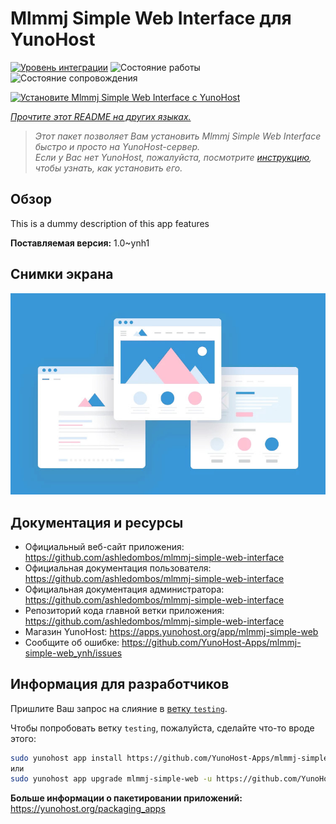 <!--
Важно: этот README был автоматически сгенерирован <https://github.com/YunoHost/apps/tree/master/tools/readme_generator>
Он НЕ ДОЛЖЕН редактироваться вручную.
-->

# Mlmmj Simple Web Interface для YunoHost

[![Уровень интеграции](https://dash.yunohost.org/integration/mlmmj-simple-web.svg)](https://ci-apps.yunohost.org/ci/apps/mlmmj-simple-web/) ![Состояние работы](https://ci-apps.yunohost.org/ci/badges/mlmmj-simple-web.status.svg) ![Состояние сопровождения](https://ci-apps.yunohost.org/ci/badges/mlmmj-simple-web.maintain.svg)

[![Установите Mlmmj Simple Web Interface с YunoHost](https://install-app.yunohost.org/install-with-yunohost.svg)](https://install-app.yunohost.org/?app=mlmmj-simple-web)

*[Прочтите этот README на других языках.](./ALL_README.md)*

> *Этот пакет позволяет Вам установить Mlmmj Simple Web Interface быстро и просто на YunoHost-сервер.*  
> *Если у Вас нет YunoHost, пожалуйста, посмотрите [инструкцию](https://yunohost.org/install), чтобы узнать, как установить его.*

## Обзор

This is a dummy description of this app features


**Поставляемая версия:** 1.0~ynh1

## Снимки экрана

![Снимок экрана Mlmmj Simple Web Interface](./doc/screenshots/example.jpg)

## Документация и ресурсы

- Официальный веб-сайт приложения: <https://github.com/ashledombos/mlmmj-simple-web-interface>
- Официальная документация пользователя: <https://github.com/ashledombos/mlmmj-simple-web-interface>
- Официальная документация администратора: <https://github.com/ashledombos/mlmmj-simple-web-interface>
- Репозиторий кода главной ветки приложения: <https://github.com/ashledombos/mlmmj-simple-web-interface>
- Магазин YunoHost: <https://apps.yunohost.org/app/mlmmj-simple-web>
- Сообщите об ошибке: <https://github.com/YunoHost-Apps/mlmmj-simple-web_ynh/issues>

## Информация для разработчиков

Пришлите Ваш запрос на слияние в [ветку `testing`](https://github.com/YunoHost-Apps/mlmmj-simple-web_ynh/tree/testing).

Чтобы попробовать ветку `testing`, пожалуйста, сделайте что-то вроде этого:

```bash
sudo yunohost app install https://github.com/YunoHost-Apps/mlmmj-simple-web_ynh/tree/testing --debug
или
sudo yunohost app upgrade mlmmj-simple-web -u https://github.com/YunoHost-Apps/mlmmj-simple-web_ynh/tree/testing --debug
```

**Больше информации о пакетировании приложений:** <https://yunohost.org/packaging_apps>
